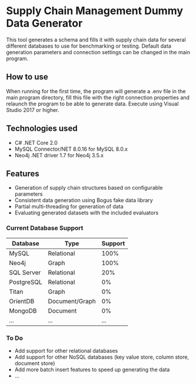 # Supply Chain Management Dummy Data Generator

This tool generates a schema and fills it with supply chain data for several different databases to use for benchmarking or testing. 
Default data generation parameters and connection settings can be changed in the main program.

## How to use

When running for the first time, the program will generate a .env file in the main program directory, fill this file with the right connection properties and relaunch the program to be able to generate data.
Execute using Visual Studio 2017 or higher.

## Technologies used
- C# .NET Core 2.0
- MySQL Connector/NET 8.0.16 for MySQL 8.0.x
- Neo4j .NET driver 1.7 for Neo4j 3.5.x

## Features
- Generation of supply chain structures based on configurable parameters
- Consistent data generation using Bogus fake data library
- Partial multi-threading for generation of data
- Evaluating generated datasets with the included evaluators

### Current Database Support
Database | Type | Support
--- | --- | ---
MySQL | Relational | 100%
Neo4j | Graph |100%
SQL Server | Relational | 20%
PostgreSQL | Relational | 0%
Titan  | Graph | 0%
OrientDB | Document/Graph | 0%
MongoDB | Document | 0%
... | ... | ...

### To Do
- Add support for other relational databases
- Add support for other NoSQL databases (key value store, column store, document store)
- Add more batch insert features to speed up generating the data
- ...